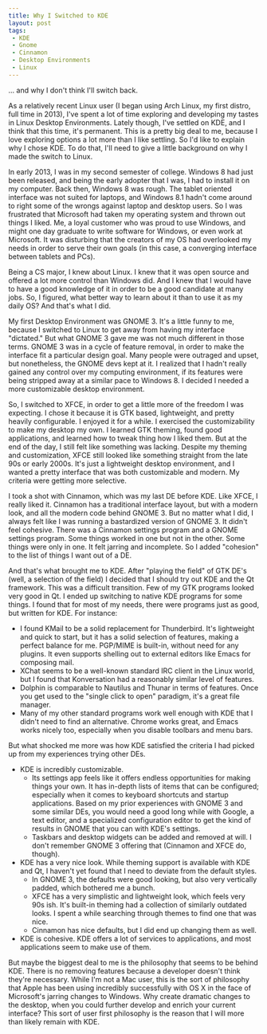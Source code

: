 ```yaml
---
title: Why I Switched to KDE
layout: post
tags:
 - KDE
 - Gnome
 - Cinnamon
 - Desktop Environments
 - Linux
---
```


... and why I don't think I'll switch back.

As a relatively recent Linux user (I began using Arch Linux, my first distro,
full time in 2013), I've spent a lot of time exploring and developing my tastes
in Linux Desktop Environments.  Lately though, I've settled on KDE, and I think
that this time, it's permanent.  This is a pretty big deal to me, because I
love exploring options a lot more than I like settling.  So I'd like to explain
why I chose KDE.  To do that, I'll need to give a little background on why I
made the switch to Linux.

In early 2013, I was in my second semester of college.  Windows 8 had just been
released, and being the early adopter that I was, I had to install it on my
computer.  Back then, Windows 8 was rough.  The tablet oriented interface was
not suited for laptops, and Windows 8.1 hadn't come around to right some of the
wrongs against laptop and desktop users.  So I was frustrated that Microsoft
had taken my operating system and thrown out things I liked.  Me, a loyal
customer who was proud to use Windows, and might one day graduate to write
software for Windows, or even work at Microsoft.  It was disturbing that the
creators of my OS had overlooked my needs in order to serve their own goals (in
this case, a converging interface between tablets and PCs).

Being a CS major, I knew about Linux.  I knew that it was open source and
offered a lot more control than Windows did.  And I knew that I would have to
have a good knowledge of it in order to be a good candidate at many jobs.  So,
I figured, what better way to learn about it than to use it as my daily OS?
And that's what I did.

My first Desktop Environment was GNOME 3.  It's a little funny to me, because I
switched to Linux to get away from having my interface "dictated."  But what
GNOME 3 gave me was not much different in those terms.  GNOME 3 was in a cycle
of feature removal, in order to make the interface fit a particular design
goal.  Many people were outraged and upset, but nonetheless, the GNOME devs
kept at it.  I realized that I hadn't really gained any control over my
computing environment, if its features were being stripped away at a similar
pace to Windows 8.  I decided I needed a more customizable desktop environment.

So, I switched to XFCE, in order to get a little more of the freedom I was
expecting.  I chose it because it is GTK based, lightweight, and pretty heavily
configurable.  I enjoyed it for a while.  I exercised the customizability to
make my desktop my own.  I learned GTK theming, found good applications, and
learned how to tweak thing how I liked them.  But at the end of the day, I
still felt like something was lacking.  Despite my theming and customization,
XFCE still looked like something straight from the late 90s or early 2000s.
It's just a lightweight desktop environment, and I wanted a pretty interface
that was both customizable and modern.  My criteria were getting more
selective.

I took a shot with Cinnamon, which was my last DE before KDE.  Like XFCE, I
really liked it.  Cinnamon has a traditional interface layout, but with a
modern look, and all the modern code behind GNOME 3.  But no matter what I did,
I always felt like I was running a bastardized version of GNOME 3.  It didn't
feel cohesive.  There was a Cinnamon settings program and a GNOME settings
program.  Some things worked in one but not in the other.  Some things were
only in one.  It felt jarring and incomplete.  So I added "cohesion" to the
list of things I want out of a DE.

And that's what brought me to KDE.  After "playing the field" of GTK DE's
(well, a selection of the field) I decided that I should try out KDE and the Qt
framework.  This was a difficult transition.  Few of my GTK programs looked
very good in Qt.  I ended up switching to native KDE programs for some things.
I found that for most of my needs, there were programs just as good, but
written for KDE.  For instance:

* I found KMail to be a solid replacement for Thunderbird.  It's lightweight
  and quick to start, but it has a solid selection of features, making a
  perfect balance for me.  PGP/MIME is built-in, without need for any plugins.
  It even supports shelling out to external editors like Emacs for composing
  mail.
* XChat seems to be a well-known standard IRC client in the Linux world, but I
  found that Konversation had a reasonably similar level of features.
* Dolphin is comparable to Nautilus and Thunar in terms of features.  Once you
  get used to the "single click to open" paradigm, it's a great file manager.
* Many of my other standard programs work well enough with KDE that I didn't
  need to find an alternative.  Chrome works great, and Emacs works nicely too,
  especially when you disable toolbars and menu bars.

But what shocked me more was how KDE satisfied the criteria I had picked up
from my experiences trying other DEs.

* KDE is incredibly customizable.
  + Its settings app feels like it offers endless opportunities for making
    things your own.  It has in-depth lists of items that can be configured;
    especially when it comes to keyboard shortcuts and startup applications.
    Based on my prior experiences with GNOME 3 and some similar DEs, you would
    need a good long while with Google, a text editor, and a specialized
    configuration editor to get the kind of results in GNOME that you can with
    KDE's settings.
  + Taskbars and desktop widgets can be added and removed at will.  I don't
    remember GNOME 3 offering that (Cinnamon and XFCE do, though).
* KDE has a very nice look.  While theming support is available with KDE and
  Qt, I haven't yet found that I need to deviate from the default styles.
  + In GNOME 3, the defaults were good looking, but also very vertically
    padded, which bothered me a bunch.
  + XFCE has a very simplistic and lightweight look, which feels very 90s ish.
    It's built-in theming had a collection of similarly outdated looks.  I
    spent a while searching through themes to find one that was nice.
  + Cinnamon has nice defaults, but I did end up changing them as well.
* KDE is cohesive.  KDE offers a lot of services to applications, and most
  applications seem to make use of them.

But maybe the biggest deal to me is the philosophy that seems to be behind KDE.
There is no removing features because a developer doesn't think they're
necessary.  While I'm not a Mac user, this is the sort of philosophy that Apple
has been using incredibly successfully with OS X in the face of Microsoft's
jarring changes to Windows.  Why create dramatic changes to the desktop, when
you could further develop and enrich your current interface?  This sort of user
first philosophy is the reason that I will more than likely remain with KDE.
